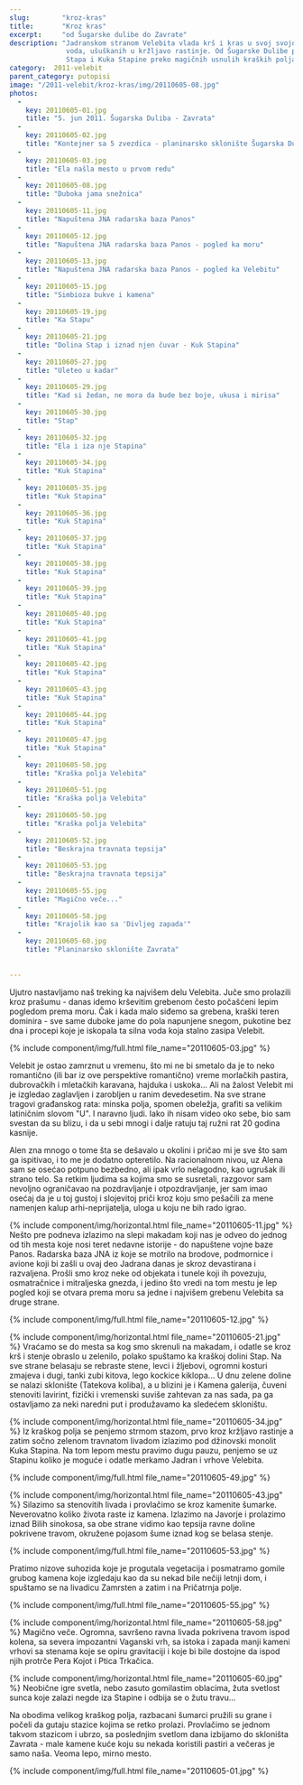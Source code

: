 ```yaml
---
slug:        "kroz-kras"
title:       "Kroz kras"
excerpt:     "od Šugarske dulibe do Zavrate"
description: "Jadranskom stranom Velebita vlada krš i kras u svoj svojoj veličanstvenosti belih skulptura koje je izvajala 
              voda, ušuškanih u kržljavo rastinje. Od Šugarske Dulibe preko Panosa, napuštene radarske baze JNA, od prelepog 
              Stapa i Kuka Stapine preko magičnih usnulih kraških polja, išli smo do skrivenog kamenog skloništa Zavrata."
category:  2011-velebit
parent_category: putopisi
image: "/2011-velebit/kroz-kras/img/20110605-08.jpg"
photos:
  -
    key: 20110605-01.jpg
    title: "5. jun 2011. Šugarska Duliba - Zavrata" 
  -
    key: 20110605-02.jpg
    title: "Kontejner sa 5 zvezdica - planinarsko sklonište Šugarska Duliba"   
  -
    key: 20110605-03.jpg
    title: "Ela našla mesto u prvom redu"
  -
    key: 20110605-08.jpg
    title: "Duboka jama snežnica"
  -
    key: 20110605-11.jpg
    title: "Napuštena JNA radarska baza Panos"
  -
    key: 20110605-12.jpg
    title: "Napuštena JNA radarska baza Panos - pogled ka moru"
  -
    key: 20110605-13.jpg
    title: "Napuštena JNA radarska baza Panos - pogled ka Velebitu"
  -
    key: 20110605-15.jpg
    title: "Simbioza bukve i kamena"
  -
    key: 20110605-19.jpg
    title: "Ka Stapu"
  -
    key: 20110605-21.jpg
    title: "Dolina Stap i iznad njen čuvar - Kuk Stapina"
  -
    key: 20110605-27.jpg
    title: "Uleteo u kadar"
  -
    key: 20110605-29.jpg
    title: "Kad si žedan, ne mora da bude bez boje, ukusa i mirisa"
  -
    key: 20110605-30.jpg
    title: "Stap"
  -
    key: 20110605-32.jpg
    title: "Ela i iza nje Stapina"
  -
    key: 20110605-34.jpg
    title: "Kuk Stapina"
  -
    key: 20110605-35.jpg
    title: "Kuk Stapina"
  -
    key: 20110605-36.jpg
    title: "Kuk Stapina"
  -
    key: 20110605-37.jpg
    title: "Kuk Stapina"
  -
    key: 20110605-38.jpg
    title: "Kuk Stapina"
  -
    key: 20110605-39.jpg
    title: "Kuk Stapina"
  -
    key: 20110605-40.jpg
    title: "Kuk Stapina"
  -
    key: 20110605-41.jpg
    title: "Kuk Stapina"
  -
    key: 20110605-42.jpg
    title: "Kuk Stapina"
  -
    key: 20110605-43.jpg
    title: "Kuk Stapina"
  -
    key: 20110605-44.jpg
    title: "Kuk Stapina"
  -
    key: 20110605-47.jpg
    title: "Kuk Stapina"
  -
    key: 20110605-50.jpg
    title: "Kraška polja Velebita"
  -
    key: 20110605-51.jpg
    title: "Kraška polja Velebita"
  -
    key: 20110605-50.jpg
    title: "Kraška polja Velebita"
  -
    key: 20110605-52.jpg
    title: "Beskrajna travnata tepsija"
  -
    key: 20110605-53.jpg
    title: "Beskrajna travnata tepsija"
  -
    key: 20110605-55.jpg
    title: "Magično veče..."
  -
    key: 20110605-58.jpg
    title: "Krajolik kao sa 'Divljeg zapada'"
  -
    key: 20110605-60.jpg
    title: "Planinarsko sklonište Zavrata"
       
       
---
```


Ujutro nastavljamo naš treking ka najvišem delu Velebita. Juče smo prolazili kroz prašumu - danas idemo krševitim 
grebenom često počašćeni lepim pogledom prema moru. Čak i kada malo siđemo sa grebena, kraški teren dominira - sve same 
duboke jame do pola napunjene snegom, pukotine bez dna i procepi koje je iskopala ta silna voda koja stalno zasipa Velebit.

{% include component/img/full.html file_name="20110605-03.jpg" %}

Velebit je ostao zamrznut u vremenu, što mi ne bi smetalo da je to neko romantično (ili bar iz ove perspektive romantično) 
vreme morlačkih pastira, dubrovačkih i mletačkih karavana, hajduka i uskoka... Ali na žalost Velebit mi je izgledao 
zaglavljen i zarobljen u ranim devedesetim. Na sve strane tragovi građanskog rata: minska polja, spomen obeležja, grafiti 
sa velikim latiničnim slovom "U". I naravno ljudi. Iako ih nisam video oko sebe, bio sam svestan da su blizu, i da u sebi 
mnogi i dalje ratuju taj ružni rat 20 godina kasnije. 

Alen zna mnogo o tome šta se dešavalo u okolini i pričao mi je sve što sam ga ispitivao, i to me je dodatno opteretilo. 
Na racionalnom nivou, uz Alena sam se osećao potpuno bezbedno, ali ipak vrlo nelagodno, kao ugrušak ili strano telo. 
Sa retkim ljudima sa kojima smo se susretali, razgovor sam nevoljno ograničavao
na pozdravljanje i otpozdravljanje, jer sam imao osećaj da je u toj gustoj i slojevitoj priči kroz koju smo pešačili za
mene namenjen kalup arhi-neprijatelja, uloga u koju ne bih rado igrao.

{% include component/img/horizontal.html file_name="20110605-11.jpg" %}
Nešto pre podneva izlazimo na slepi makadam koji nas je odveo do jednog od tih mesta koje nosi teret nedavne istorije - 
do napuštene vojne baze Panos. Radarska baza JNA iz koje se motrilo na brodove, podmornice i avione koji bi 
zašli u ovaj deo Jadrana danas je skroz devastirana i razvaljena. Prošli smo kroz neke od objekata i tunele koji ih 
povezuju, osmatračnice i mitraljeska gnezda, i jedino što vredi na tom mestu je lep pogled koji se otvara prema moru sa 
jedne i najvišem grebenu Velebita sa druge strane.

{% include component/img/full.html file_name="20110605-12.jpg" %}

{% include component/img/horizontal.html file_name="20110605-21.jpg" %}
Vraćamo se do mesta sa kog smo skrenuli na makadam, i odatle se kroz krš i stenje obraslo u zelenilo, polako 
spuštamo ka kraškoj dolini Stap. Na sve strane belasaju se rebraste stene, levci i žljebovi, ogromni kosturi zmajeva i 
dugi, tanki zubi kitova, lego kockice kiklopa... U dnu zelene doline se nalazi sklonište (Tatekova koliba), a u blizini 
je i Kamena galerija, čuveni stenoviti lavirint, fizički i vremenski suviše zahtevan za nas sada, pa ga ostavljamo za 
neki naredni put i produžavamo ka sledećem skloništu.

{% include component/img/horizontal.html file_name="20110605-34.jpg" %}
Iz kraškog polja se penjemo strmom stazom, prvo kroz kržljavo rastinje a zatim sočno zelenom travnatom livadom izlazimo 
pod džinovski monolit Kuka Stapina. Na tom lepom mestu pravimo dugu pauzu, penjemo se uz Stapinu 
koliko je moguće i odatle merkamo Jadran i vrhove Velebita.

{% include component/img/full.html file_name="20110605-49.jpg" %}

{% include component/img/horizontal.html file_name="20110605-43.jpg" %}
Silazimo sa stenovitih livada i provlačimo se kroz kamenite šumarke. Neverovatno koliko života raste iz kamena. Izlazimo 
na Javorje i prolazimo iznad Bilih sinokosa, sa obe strane vidimo kao tepsija ravne doline pokrivene travom, okružene 
pojasom šume iznad kog se belasa stenje.

{% include component/img/full.html file_name="20110605-53.jpg" %}

Pratimo nizove suhozida koje je progutala vegetacija i posmatramo gomile grubog kamena koje izgledaju kao da su nekad bile 
nečiji letnji dom, i spuštamo se na livadicu Zamrsten a zatim i na Pričatrnja polje.

{% include component/img/full.html file_name="20110605-55.jpg" %}

{% include component/img/horizontal.html file_name="20110605-58.jpg" %}
Magično veče. Ogromna, savršeno ravna livada pokrivena travom ispod kolena, sa severa impozantni Vaganski vrh, sa istoka 
i zapada manji kameni vrhovi sa stenama koje se opiru gravitaciji i koje bi bile dostojne da ispod njih protrče Pera Kojot 
i Ptica Trkačica.

{% include component/img/horizontal.html file_name="20110605-60.jpg" %}
Neobične igre svetla, nebo zasuto gomilastim oblacima, žuta svetlost sunca koje zalazi negde iza Stapine i odbija se o žutu travu...

Na obodima velikog kraškog polja, razbacani šumarci pružili su grane i počeli da gutaju stazice kojima se retko prolazi.
Provlačimo se jednom takvom stazicom i ubrzo, sa poslednjim svetlom dana izbijamo do skloništa 
Zavrata - male kamene kuće koju su nekada koristili pastiri a večeras je samo naša. Veoma lepo, mirno mesto.

{% include component/img/full.html file_name="20110605-01.jpg" %}